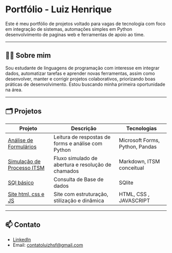 
# Portfólio - Luiz Henrique 

Este é meu portfólio de projetos voltado para vagas de tecnologia com foco em integração de sistemas, automações simples em Python desenvolvimento de paginas web e ferramentas de apoio ao time.

---

## 🧑‍💻 Sobre mim

Sou estudante de linguagens de programação com interesse em integrar dados, automatizar tarefas e aprender novas ferramentas, assim como desenvolver, manter e corrigir projetos colaborativos, priorizando boas práticas de desenvolvimento. Estou buscando minha primeira oportunidade na área.

---

## 🗂️ Projetos

| Projeto | Descrição | Tecnologias |
|--------|-----------|-------------|
| [Análise de Formulários](./microsoft-forms-python-analysis) | Leitura de respostas de forms e análise com Python | Microsoft Forms, Python, Pandas 
| [Simulação de Processo ITSM](./itsm-simulacao-processo) | Fluxo simulado de abertura e resolução de chamados | Markdown, ITSM conceitual 
| [SQl básico](./SQl-basico) | Consulta de Base de dados | SQlite |
| [Site html, css e JS](./middle-earth-map) | Site com estruturação, stilização e dinâmica | HTML, CSS , JAVASCRIPT 



---

## 📫 Contato

- [LinkedIn](https://www.linkedin.com/in/luiz-henrique-santana-de-faria-781781365/)
- Email: contatoluizhsf@gmail.com
